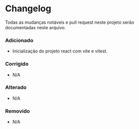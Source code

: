 # Changelog

Todas as mudanças notáveis e pull request neste projeto serão documentadas neste arquivo.

### Adicionado
- Inicialização do projeto react com vite e vitest.

### Corrigido
- N/A

### Alterado
- N/A

### Removido
- N/A
